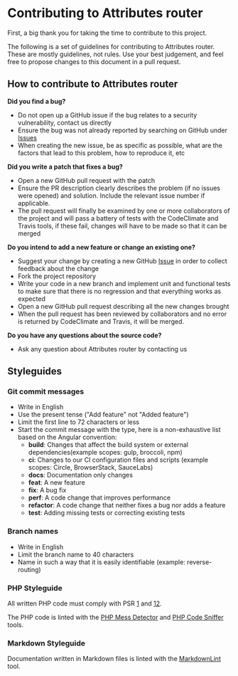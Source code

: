 # Contributing to Attributes router

First, a big thank you for taking the time to contribute to this project.

The following is a set of guidelines for contributing to Attributes router.
These are mostly guidelines, not rules. Use your best judgement, and feel
free to propose changes to this document in a pull request.

## How to contribute to Attributes router

**Did you find a bug?**

- Do not open up a GitHub issue if the bug relates to a security
  vulnerability, contact us directly
- Ensure the bug was not already reported by searching on GitHub
  under [Issues](https://github.com/Eredost/attributes-router/issues)
- When creating the new issue, be as specific as possible, what are the
  factors that lead to this problem, how to reproduce it, etc

**Did you write a patch that fixes a bug?**

- Open a new GitHub pull request with the patch
- Ensure the PR description clearly describes the problem (if no issues
  were opened) and solution. Include the relevant issue number if applicable.
- The pull request will finally be examined by one or more collaborators of
  the project and will pass a battery of tests with the CodeClimate and Travis tools, if
  these fail, changes will have to be made so that it can be merged

**Do you intend to add a new feature or change an existing one?**

- Suggest your change by creating a new GitHub
  [Issue](https://github.com/Eredost/attributes-router/issues/new) in order to collect
  feedback about the change
- Fork the project repository
- Write your code in a new branch and implement unit and functional tests to
  make sure that there is no regression and that everything works as expected
- Open a new GitHub pull request describing all the new changes brought
- When the pull request has been reviewed by collaborators and no error
  is returned by CodeClimate and Travis, it will be merged.

**Do you have any questions about the source code?**

- Ask any question about Attributes router by contacting us

## Styleguides

### Git commit messages

- Write in English
- Use the present tense ("Add feature" not "Added feature")
- Limit the first line to 72 characters or less
- Start the commit message with the type, here is a non-exhaustive list
  based on the Angular convention:
    - **build**: Changes that affect the build system or external
      dependencies(example scopes: gulp, broccoli, npm)
    - **ci**: Changes to our CI configuration files and scripts
      (example scopes: Circle, BrowserStack, SauceLabs)
    - **docs**: Documentation only changes
    - **feat**: A new feature
    - **fix**: A bug fix
    - **perf**: A code change that improves performance
    - **refactor**: A code change that neither fixes a bug nor adds a feature
    - **test**: Adding missing tests or correcting existing tests

### Branch names

- Write in English
- Limit the branch name to 40 characters
- Name in such a way that it is easily identifiable (example: reverse-routing)

### PHP Styleguide

All written PHP code must comply with PSR [1](https://www.php-fig.org/psr/psr-1)
and [12](https://www.php-fig.org/psr/psr-12/).

The PHP code is linted with the [PHP Mess Detector](https://phpmd.org/)
and [PHP Code Sniffer](https://github.com/squizlabs/PHP_CodeSniffer) tools.

### Markdown Styleguide

Documentation written in Markdown files is linted with the
[MarkdownLint](https://github.com/markdownlint/markdownlint) tool.
